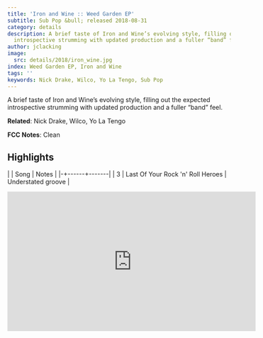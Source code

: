 ```yaml
---
title: 'Iron and Wine :: Weed Garden EP'
subtitle: Sub Pop &bull; released 2018-08-31
category: details
description: A brief taste of Iron and Wine’s evolving style, filling out the expected
  introspective strumming with updated production and a fuller “band” feel.
author: jclacking
image:
  src: details/2018/iron_wine.jpg
index: Weed Garden EP, Iron and Wine
tags: ''
keywords: Nick Drake, Wilco, Yo La Tengo, Sub Pop
---
```

A brief taste of Iron and Wine’s evolving style, filling out the expected introspective strumming with updated production and a fuller “band” feel.<!--more-->

**Related**: Nick Drake, Wilco, Yo La Tengo

**FCC Notes**: Clean

## Highlights

| | Song | Notes |
|-+------+-------|
| 3 | Last Of Your Rock 'n' Roll Heroes | Understated groove |

<div class="tlo-detail-video"><iframe width="560" height="315" src="https://www.youtube.com/embed/CDIpxXohkyI" frameborder="0" allow="autoplay; encrypted-media" allowfullscreen></iframe></div>

